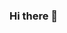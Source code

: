 ### Hi there 👋

<!--
**Jimbobwe96/Jimbobwe96** is a ✨ _special_ ✨ repository because its `README.md` (this file) appears on your GitHub profile.

Here are some ideas to get you started:

- 🔭 I’m currently working on ...
- 🌱 I’m currently learning ...
- 👯 I’m looking to collaborate on ...
- 🤔 I’m looking for help with ...
- 💬 Ask me about ...
- 📫 How to reach me: email me jimmy.mayer.23@gmail.com
- 😄 Pronouns: ...
- ⚡ Fun fact: ...
-->
